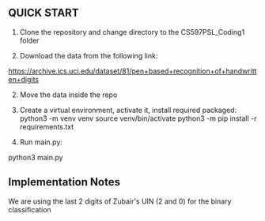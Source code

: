 ## QUICK START
1) Clone the repository and change directory to the CS597PSL_Coding1 folder

2) Download the data from the following link: 

https://archive.ics.uci.edu/dataset/81/pen+based+recognition+of+handwritten+digits

2) Move the data inside the repo

3) Create a virtual environment, activate it, install required packaged:
python3 -m venv venv
source venv/bin/activate
python3 -m pip install -r requirements.txt

4) Run main.py:

python3 main.py


## Implementation Notes
We are using the last 2 digits of Zubair's UIN (2 and 0) for the binary classification
